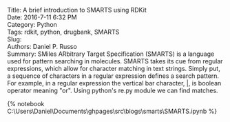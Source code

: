 Title: A brief introduction to SMARTS using RDKit  
Date: 2016-7-11 6:32 PM  
Category: Python  
Tags: rdkit, python, drugbank, SMARTS  
Slug:  
Authors: Daniel P. Russo  
Summary: SMiles ARbitrary Target Specification (SMARTS) is a language used for pattern searching in molecules. SMARTS takes its cue from regular expressions, which allow for character matching in text strings. Simply put, a sequence of characters in a regular expression defines a search pattern. For example, in a regular expression the vertical bar character, |, is boolean operator meaning "or". Using python's re.py module we can find matches.  


{% notebook C:\Users\Daniel\Documents\ghpages\src\blogs\smarts\SMARTS.ipynb %}
